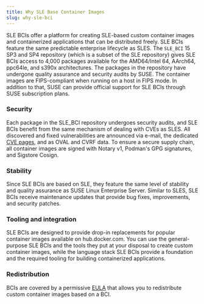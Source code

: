 ```yaml
---
title: Why SLE Base Container Images
slug: why-sle-bci
---
```


SLE BCIs offer a platform for creating SLE-based custom container images and
containerized applications that can be distributed freely. SLE BCIs feature the
same predictable enterprise lifecycle as SLES. The `SLE_BCI` 15 SP3 and SP4
repository (which is a subset of the SLE repository) gives SLE BCIs access to
4,000 packages available for the AMD64/Intel 64, AArch64, ppc64le, and s390x
architectures. The packages in the repository have undergone quality assurance
and security audits by SUSE. The container images are FIPS-compliant when
running on a host in FIPS mode. In addition to that, SUSE can provide official
support for SLE BCIs through SUSE subscription plans.

### Security

Each package in the SLE_BCI repository undergoes security audits, and SLE BCIs
benefit from the same mechanism of dealing with CVEs as SLES. All discovered and
fixed vulnerabilities are announced via e-mail, the dedicated [CVE
pages](https://www.suse.com/security/cve/), and as OVAL and CVRF data. To ensure
a secure supply chain, all container images are signed with Notary v1, Podman's
GPG signatures, and Sigstore Cosign.

### Stability

Since SLE BCIs are based on SLE, they feature the same level of stability and
quality assurance as SUSE Linux Enterprise Server. Similar to SLES, SLE BCIs
receive maintenance updates that provide bug fixes, improvements, and security
patches.

### Tooling and integration

SLE BCIs are designed to provide drop-in replacements for popular container
images available on hub.docker.com. You can use the general-purpose SLE BCIs and
the tools they put at your disposal to create custom container images, while the
language stack SLE BCIs provide a foundation and the required tooling for
building containerized applications.

### Redistribution

BCIs are covered by a permissive
[EULA](https://www.suse.com/licensing/eula/#bci) that allows you to redistribute
custom container images based on a BCI.
